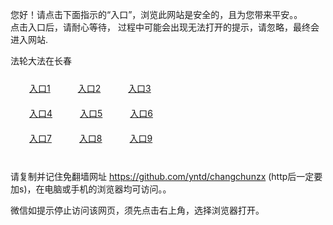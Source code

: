 您好！请点击下面指示的“入口”，浏览此网站是安全的，且为您带来平安。。 <br/>
点击入口后，请耐心等待， 过程中可能会出现无法打开的提示，请忽略，最终会进入网站. </br>

法轮大法在长春<br/>
<div style="padding:10px"><a style="margin:20px" target="_blank" href="http://de14so6mneq6y.cloudfront.net/zytas?vlpzukiz" id="ccLink1" rel="nofollow">入口1</a> <a target="_blank" style="margin:20px" href="http://d1jlg5ndf0eh81.cloudfront.net/zytas?rllnednj" id="ccLink2" rel="nofollow">入口2</a> <a style="margin:20px" target="_blank" href="http://d1wawwvprs5ki8.cloudfront.net/zytas?ddqaoo" id="ccLink3" rel="nofollow">入口3</a></div>

<div style="padding:10px" ><a style="margin:20px" target="_blank" href="http://de14so6mneq6y.cloudfront.net/zytas?vlpzukiz" id="ccLink4" rel="nofollow">入口4</a> <a style="margin:20px" href="http://d1jlg5ndf0eh81.cloudfront.net/zytas?rllnednj" target="_blank" id="ccLink5" rel="nofollow">入口5</a> <a style="margin:20px" href="http://d1wawwvprs5ki8.cloudfront.net/zytas?ddqaoo" target="_blank" id="ccLink6" rel="nofollow">入口6</a></div>

<div style="padding:10px"><a style="margin:20px" target="_blank" href="http://de14so6mneq6y.cloudfront.net/zytas?vlpzukiz" id="ccLink7" rel="nofollow">入口7</a> <a style="margin:20px" href="http://d1jlg5ndf0eh81.cloudfront.net/zytas?rllnednj" target="_blank" id="ccLink8" rel="nofollow">入口8</a> <a style="margin:20px" target="_blank" href="http://d1wawwvprs5ki8.cloudfront.net/zytas?ddqaoo" id="ccLink9" rel="nofollow">入口9</a></div>

<br/>



请复制并记住免翻墙网址 https://github.com/yntd/changchunzx (http后一定要加s)，在电脑或手机的浏览器均可访问。。<br/>

微信如提示停止访问该网页，须先点击右上角，选择浏览器打开。
